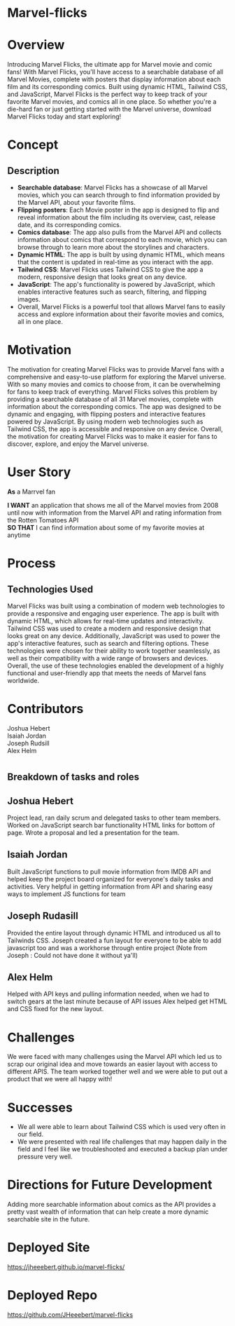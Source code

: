 # Marvel-flicks

# Overview

Introducing Marvel Flicks, the ultimate app for Marvel movie and comic fans! With Marvel Flicks, you'll have access to a searchable database of all Marvel Movies, complete with posters that display information about each film and its corresponding comics. Built using dynamic HTML, Tailwind CSS, and JavaScript, Marvel Flicks is the perfect way to keep track of your favorite Marvel movies, and comics all in one place. So whether you're a die-hard fan or just getting started with the Marvel universe, download Marvel Flicks today and start exploring!

# Concept

## **Description** <br>

- **Searchable database**: Marvel Flicks has a showcase of all Marvel movies, which you can search through to find information provided by the Marvel API, about your favorite films.
- **Flipping posters**: Each Movie poster in the app is designed to flip and reveal information about the film including its overview, cast, release date, and its corresponding comics.
- **Comics database**: The app also pulls from the Marvel API and collects information about comics that correspond to each movie, which you can browse through to learn more about the storylines and characters.
- **Dynamic HTML**: The app is built by using dynamic HTML, which means that the content is updated in real-time as you interact with the app.
- **Tailwind CSS**: Marvel Flicks uses Tailwind CSS to give the app a modern, responsive design that looks great on any device.
- **JavaScript**: The app's functionality is powered by JavaScript, which enables interactive features such as search, filtering, and flipping images.
- Overall, Marvel Flicks is a powerful tool that allows Marvel fans to easily access and explore information
  about their favorite movies and comics, all in one place.

# Motivation

The motivation for creating Marvel Flicks was to provide Marvel fans with a comprehensive and
easy-to-use platform for exploring the Marvel universe. With so many movies and comics to choose from, it can
be overwhelming for fans to keep track of everything. Marvel Flicks solves this problem by providing a
searchable database of all 31 Marvel movies, complete with information about the corresponding comics. The
app was designed to be dynamic and engaging, with flipping posters and interactive features powered by
JavaScript. By using modern web technologies such as Tailwind CSS, the app is accessible and responsive on any
device. Overall, the motivation for creating Marvel Flicks was to make it easier for fans to discover, explore, and
enjoy the Marvel universe.

# User Story

**As** a Marrvel fan <br>

**I WANT** an application that shows me all of the Marvel movies from 2008 until now with information from the Marvel API and rating information from the Rotten Tomatoes API <br>
**SO THAT** I can find information about some of my favorite movies at anytime

# Process

## Technologies Used <br>

Marvel Flicks was built using a combination of modern web technologies to provide a responsive and
engaging user experience. The app is built with dynamic HTML, which allows for real-time updates and
interactivity. Tailwind CSS was used to create a modern and responsive design that looks great on any
device. Additionally, JavaScript was used to power the app's interactive features, such as search and
filtering options. These technologies were chosen for their ability to work together seamlessly, as well
as their compatibility with a wide range of browsers and devices. Overall, the use of these technologies
enabled the development of a highly functional and user-friendly app that meets the needs of Marvel
fans worldwide.

# Contributors

Joshua Hebert<br>
Isaiah Jordan<br>
Joseph Rudsill<br>
Alex Helm

#

## Breakdown of tasks and roles

## **Joshua Hebert**

Project lead, ran daily scrum and delegated tasks to other team members. Worked on JavaScript search
bar functionality HTML links for bottom of page. Wrote a proposal and led a presentation for the team.

## **Isaiah Jordan**

Built JavaScript functions to pull movie information from IMDB API and helped keep the project board
organized for everyone's daily tasks and activities. Very helpful in getting information from API and
sharing easy ways to implement JS functions for team

## **Joseph Rudasill**

Provided the entire layout through dynamic HTML and introduced us all to Tailwinds CSS. Joseph
created a fun layout for everyone to be able to add javascript too and was a workhorse through entire
project (Note from Joseph : Could not have done it without ya'll)

## **Alex Helm**

Helped with API keys and pulling information needed, when we had to switch gears at the last minute
because of API issues Alex helped get HTML and CSS fixed for the new layout.

# Challenges

We were faced with many challenges using the Marvel API which led us to scrap our original idea and
move towards an easier layout with access to different APIS. The team worked together well and we
were able to put out a product that we were all happy with!

# Successes

- We all were able to learn about Tailwind CSS which is used very often in our field.
- We were presented with real life challenges that may happen daily in the field and I feel like we
  troubleshooted and executed a backup plan under pressure very well.



# Directions for Future Development

Adding more searchable information about comics as the API provides a
pretty vast wealth of information that can help create a more dynamic
searchable site in the future.

# Deployed Site

https://jheeebert.github.io/marvel-flicks/

# Deployed Repo

https://github.com/JHeeebert/marvel-flicks
